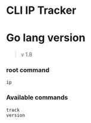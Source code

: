 # CLI IP Tracker

# Go lang version
> v 1.8

### root command
```
ip
```
### Available commands
```
track
version
```